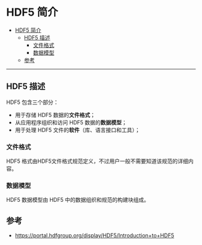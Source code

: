 # HDF5 简介

- [HDF5 简介](#hdf5-简介)
  - [HDF5 描述](#hdf5-描述)
    - [文件格式](#文件格式)
    - [数据模型](#数据模型)
  - [参考](#参考)

***

## HDF5 描述

HDF5 包含三个部分：

- 用于存储 HDF5 数据的**文件格式**；
- 从应用程序组织和访问 HDF5 数据的**数据模型**；
- 用于处理 HDF5 文件的**软件**（库、语言接口和工具）；


### 文件格式

HDF5 格式由HDF5文件格式规范定义，不过用户一般不需要知道该规范的详细内容。

### 数据模型

HDF5 数据模型由 HDF5 中的数据组织和规范的构建块组成。




## 参考

- https://portal.hdfgroup.org/display/HDF5/Introduction+to+HDF5
